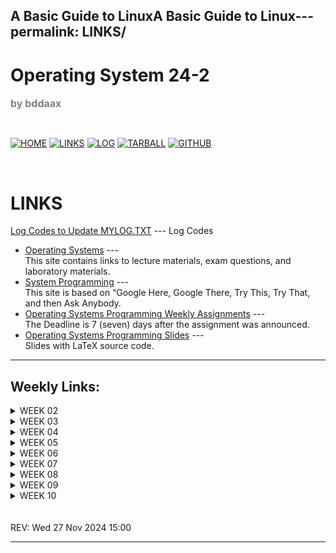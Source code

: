 A Basic Guide to LinuxA Basic Guide to Linux---
permalink: LINKS/
---

# Operating System 24-2
<span style="color:grey; font-weight:bold; font-size:medium;">by bddaax</span>

<br>

[![HOME](https://img.shields.io/badge/-HOME-C6DBDA?style=for-the-badge&logoColor=green)](https://os.vlsm.org/)
[![LINKS](https://img.shields.io/badge/-LINKS-55CBCD?style=for-the-badge&logoColor=white)](https://bddaax.github.io/os242/LINKS/)
[![LOG](https://img.shields.io/badge/-LOG-5778A9?style=for-the-badge&logoColor=white)](https://bddaax.github.io/os242/TXT/mylog.txt)
[![TARBALL](https://img.shields.io/badge/-TARBALL-BC9578?style=for-the-badge&logoColor=white)](https://os.vlsm.org/Log/bddaax.tar.xz.txt)
[![GITHUB](https://img.shields.io/badge/GitHub-100000?style=for-the-badge&logo=github&logoColor=white)](https://github.com/bddaax/os242)

<br>

# LINKS

[Log Codes to Update MYLOG.TXT](https://osp4diss.vlsm.org/ETC/logCodes.txt) --- Log Codes

* [Operating Systems](https://os.vlsm.org/) ---  
  This site contains links to lecture materials, exam questions, and laboratory materials.
* [System Programming](https://sp.vlsm.org/) ---  
  This site is based on “Google Here, Google There, Try This, Try That, and then Ask Anybody.
* [Operating Systems Programming Weekly Assignments](https://demos.vlsm.org/) ---  
  The Deadline is 7 (seven) days after the assignment was announced.
* [Operating Systems Programming Slides](https://docos.vlsm.org/) ---  
  Slides with LaTeX source code.

---

## Weekly Links:

<details>
  <summary>WEEK 02</summary>
  
  * [Linux Crash Course - Easy Terminal Commands for Inspecting Hardware](https://youtu.be/oGyJr-iUwt8?si=59V2boc0XfmlFekg)  
    Some easy-to-use commands you can use to inspect hardware. These commands will help you list PCI devices, view information about your CPU, and more.
  * [SHA-256 Algorithm](https://www.n-able.com/blog/sha-256-encryption)
    SHA-256(Secure Hash Algorithm) is an encryption algorithm used to secure data. While talking about security, hashing means converting data into a secure format, so that no one could access the data unless they have the key. 256 in SHA-256 means 256-bits long; or we can say that every data that is encrypted with SHA-256 hashing will be transformed into 256-bits string.
  * [Public Key and Private Key](https://www.youtube.com/watch?v=r4HQ8Bp-pfw)
    Public key and Private key are key pairs that are used for asymmetric encryption and decryption process. So when the private key encrypts data, the public key is used to decrypt the data. This is one of the reasons why the private key cannot be given to just anyone.

</details>

<details>
  <summary>WEEK 03</summary>
  
  * [Cyber Security Full Course for Beginner](https://www.youtube.com/watch?v=U_P23SqJaDc&feature=youtu.be&themeRefresh=1)  
    You should watch the first 30 seconds of chapters 2 to 30. For the chapter time stamp, see the comments section.
  * [What is TAR file?](https://www.lifewire.com/tar-file-2622386)
    The TAR file format is common in Linux and Unix systems, but only for storing data, not compressing it. This website is interesting because through reading it we’ll be able to understand the definition of TAR file, how to make them, and how to convert them.

</details>

<details>
  <summary>WEEK 04</summary>
  
  * [How SSH Works](https://youtu.be/5JvLV2-ngCI?si=GZ03aY7_U81TlatZ)  
  * [Beginners Guide to GPG, Lesson 1 - Linux Introduction](https://youtu.be/AZZ9THLkNgY?si=UnzgzSgR5_H-Og3W)  
  * [Beginners Guide to GPG, Lesson 2 - Password Strength](https://youtu.be/o_v6bIpwc70?si=4Mzsa-pksKGomx8M)  
  * [Paging in Operating Systems with Example & Working - Memory Management](https://youtu.be/pJ6qrCB8pDw?si=xykrCASpOuiA6kuM)  
  * [Swapping in Operating System | Memory Management in Operating System](https://youtu.be/nIFCSSZ3MLA?si=lhBcZ2aowhDyUZCg) 

</details>

<details>
  <summary>WEEK 05</summary>
     
  * [Introduction to Memory](https://youtu.be/PujjqfUhtNo?si=r3r_b7WXWJyNYwze)  
    To recall the material about Memory.  
  * [How computer memory works](https://youtu.be/p3q5zWCw8J4?si=HNAJ8R4RLLgWepJz)  
    In many ways, our memories make us who we are, helping us remember our past, learn and retain skills, and plan for the future.  
  * [But, what is Virtual Memory?](https://youtu.be/A9WLYbE0p-I?si=q9eg9XPuIxWmAqez)  
    Let's dive into the world of virtual memory, a common memory management technique used in operating systems.
  * [Chaching Overview](https://aws.amazon.com/id/caching/)
    Why does our browser consume pretty much memory but once we restart it, its memory consumption decrease? The reason behind it is caching. Some of our programs are designed to be able to caching. Why do we need it? Caching is quite important to speed up running time since the data are stored in cache (top layer memory), so that we do not have to access lower layer memory such as hard drive and solid state drive.
  * [Cache Memory in Computer Organization](https://www.geeksforgeeks.org/cache-memory-in-computer-organization/)
    Cache Memory is a small memory that is temporary. The data or contents of the main memory that are used frequently by CPU are stored in the cache memory so that the processor can easily access that data in a shorter time. Whenever the CPU needs to access memory, it first checks the cache memory. If the data is not found in cache memory, CPU will move into the main memory. On this website will be discussed about the memory level, type, performance, and mapping of the cache.

</details>


<details>
  <summary>WEEK 06</summary>

  * [The fork() function in C](https://www.geeksforgeeks.org/fork-system-call/)
    The fork system call is one of the important topics that you should know in the Operating system subject. Fork system call is used for creating a new process, which is called child process, which runs concurrently with the process that makes the fork() call (parent process). Visit this page to read more explanations about fork() in C.
  * [The fork() function in C : Youtube](https://youtu.be/cex9XrZCU14?si=m-ri2fcn3MPm1eJs)
  * [All You Need To Know About Processes in Linux [Comprehensive Guide] (3’ Article)](https://www.tecmint.com/linux-process-management/)
    A process refers to a program in execution; it’s a running instance of a program. A new process is normally created when an existing process makes an exact copy of itself in memory. The child process will have the same environment as its parent 🤼, but only the process ID number is different. Init process is the mother (parent) of all processes on the system, it’s the first program that is executed when the Linux system boots up; it manages all other processes on the system. It is started by the kernel itself, so in principle it does not have a parent process.

</details>


<details>
  <summary>WEEK 07</summary>

  * [Process Synchronization in Operating System](https://my.eng.utah.edu/~cs5460/slides/Lecture07.pdf)
    Basic ideas behind most synchronization: If two threads, processes, interrupt handlers, etc. are going to have conflicting accesses, force one of them to wait until it is safe to proceed. Synchronization problems are: (1) synchronization can be required for different resources (2) there are different kinds of synchronization problems (3) synchronization may be across machines (4) sometimes it’s not OK to block a thread or process.
  * [Process Synchronization : Youtube](https://youtu.be/ph2awKa8r5Y?si=AycmJDf4mMhIfNft)
  * [Semaphore : Youtube](https://youtu.be/XDIOC2EY5JE?si=etm3hL0p46D8wT4r)
  * [Difference Between Mutex and Semaphore](https://afteracademy.com/blog/difference-between-mutex-and-semaphore-in-operating-system/)
    Mutex is a mutual exclusion object that allows access to a resource to be synchronized. At the start of a program, it is given a unique name. And then a semaphore is a signaling mechanism. By reading this website you’ll get to understand the difference between mutex and semaphore. They also use an example that’s very easy to use so that we can understand more about mutex and semaphore.

</details>


<details>
  <summary>WEEK 08</summary>

  * [LFS 12.2 - How to build Linux From Scratch 12.2](https://www.youtube.com/playlist?list=PLyc5xVO2uDsDzdT8lkx430hZ-gY69wgS3)
    In this series of videos I demonstrate how to install LFS 12.2 on real hardware with an empty disk. If you've never built Linux From Scratch before, don't worry as I go through the LFS book chapter-by-chapter. From disk configuration, fetching sources and compiling, right through to configuring and booting the final operating system, it's all recorded in these videos. The end result is a fully working Linux From Scratch system all built from publicly available open source code using the excellent instructions in the Linux From Scratch 12.2 book.
  * [CPU Scheduling in Operating Systems ](https://www.geeksforgeeks.org/cpu-scheduling-in-operating-systems/)
    A typical process involves both I/O time and CPU time. In a uni programming system like MS-DOS, time spent waiting for I/O is wasted and the CPU is free during this time. In multiprogramming systems, one process can use a CPU while another is waiting for I/O. This is possible only with process scheduling.
  * [Deadline scheduler in Operating System](https://www.geeksforgeeks.org/deadline-scheduler-in-operating-system/)
    Deadline Scheduler is n I/O scheduler for the Linux kernel and guarantees a start service time for a request. Deadline Scheduler imposes deadlines on all I/O operations in order to prevent wanted requests. Two deadlines read and write queues (basically sorted by their deadline) are maintained. For every new request, the scheduler selects which queue will serve for it. Read queues are given high priority than write queues because during reading operations the processes usually get blocked.

</details>

<details>
  <summary>WEEK 09</summary>

  * [Storage Management : What is Linux SWAP?](https://www.youtube.com/watch?v=0mgefj9ibRE)
    Swap space is basically the way out if your RAM run out of memory. Basically the Linux Kernel will take some information from the RAM and will take the information to the swap space to free some of it and doesn’t crash due to lack of memory. It’s just like an additional memory for your operating systems 📝. Well, the golden rule is the Swap Area is usually twice the size of your RAM, but it also depends on the ability for your computer to hibernate. Also, it depends on the speed of your hard drive, some say that it’s not recommended to have large swap space if you use SSD as it will decrease it write cycle and life span. So, Yeah! You should read some of those articles about swap space.
  * [Page File](https://www.youtube.com/watch?v=1VDP5TCAK2c)
    A page file is a file (duh) where the operating system saves data that is not recently used/of a lower priority from a higher level storage to a lower one (typically from the RAM to disk). This allows the system to have a theoretically larger memory than what is physically available. In modern consumer systems with large memory, it is often not required.
</details>

<details>
  <summary>WEEK 10</summary>

  * [A Basic Guide to Linux](https://www.lifewire.com/beginners-guide-to-linux-4090233)
    This page explains some fundamental things that we should know when we are going to switch to Linux as our operating system. Starts with what is Linux, how to install it, and basic things to know about Linux.
  * [Space and Time Complexity](https://www.freecodecamp.org/news/big-o-notation-why-it-matters-and-why-it-doesnt-1674cfa8a23c/)
    In Data Structure and Algorithm course, we are introduced to time complexity; that we define using bigO notation. So, what its correlation with operating system? Simply put, our operating system manage resources allocation for our program. If our program running for a long time, surely it will consume pretty much resource. That’s why we need to consider about our program running time.
  * [Computer Interrupts Explained : Youtube](https://youtu.be/O0mRZeUjEhk?si=9RoHk0oBZT_iO0kV)
     An interrupt is a signal sent from a device or from software to the operating system. It causes the OS to temporarily stop what it is doing and service the interrupt, using it’s interrupt handler. Interrupts are needed for computers to multitask.
</details>

<br>
<br>
REV: Wed 27 Nov 2024 15:00
<hr>
